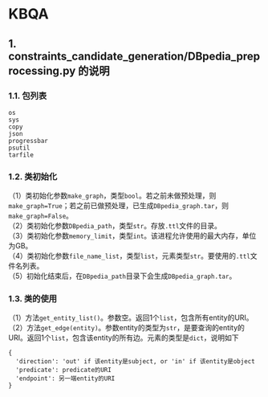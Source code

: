 # KBQA
## 1. constraints_candidate_generation/DBpedia_preprocessing.py 的说明
### 1.1. 包列表
```
os
sys
copy
json
progressbar
psutil
tarfile
```
### 1.2. 类初始化
（1）类初始化参数`make_graph`，类型`bool`。若之前未做预处理，则`make_graph=True`；若之前已做预处理，已生成`DBpedia_graph.tar`，则`make_graph=False`。<br>
（2）类初始化参数`DBpedia_path`，类型`str`。存放`.ttl`文件的目录。<br>
（3）类初始化参数`memory_limit`，类型`int`。该进程允许使用的最大内存，单位为GB。<br>
（4）类初始化参数`file_name_list`，类型`list`，元素类型`str`。要使用的`.ttl`文件名列表。<br>
（5）初始化结束后，在`DBpedia_path`目录下会生成`DBpedia_graph.tar`。
### 1.3. 类的使用
（1）方法`get_entity_list()`。参数空。返回1个`list`，包含所有entity的URI。<br>
（2）方法`get_edge(entity)`。参数entity的类型为`str`，是要查询的entity的URI。返回1个`list`，包含该entity的所有边。元素的类型是`dict`，说明如下
```
{
  'direction': 'out' if 该entity是subject, or 'in' if 该entity是object
  'predicate': predicate的URI
  'endpoint': 另一端entity的URI
}
```
